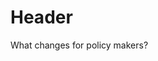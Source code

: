 <!-- TITLE: Anlytics Policy -->
<!-- SUBTITLE: A quick summary of Anlytics Policy -->

# Header

What changes for policy makers?
